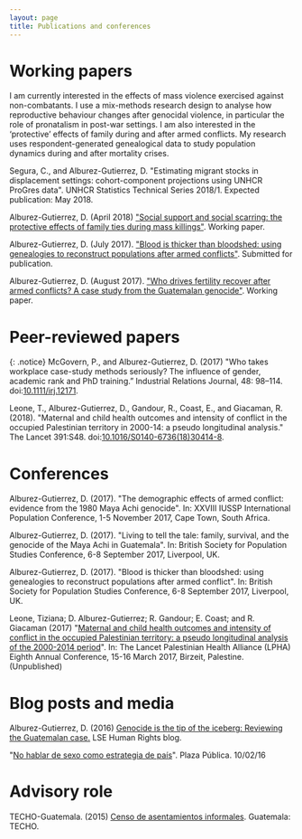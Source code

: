 ```yaml
---
layout: page
title: Publications and conferences
---
```


#  Working papers

I am currently interested in the effects of mass violence exercised against non-combatants. I use a mix-methods research design to analyse how reproductive behaviour changes after genocidal violence, in particular the role of pronatalism in post-war settings. I am also interested in the ‘protective’ effects of family during and after armed conflicts. My research uses respondent-generated genealogical data to study population dynamics during and after mortality crises.

Segura, C., and Alburez-Gutierrez, D. "Estimating migrant stocks in displacement settings: cohort-component projections using UNHCR ProGres data". UNHCR Statistics Technical Series 2018/1. Expected publication: May 2018. 

Alburez-Gutierrez, D. (April 2018) ["Social support and social scarring: the protective effects of family ties during mass killings"](pdf/SUDA18_Alburez.pdf). Working paper.

Alburez-Gutierrez, D. (July 2017). ["Blood is thicker than bloodshed: using genealogies to reconstruct populations after armed conflicts"](pdf/BSPS17_methodology_alburez.pdf). Submitted for publication.

Alburez-Gutierrez, D. (August 2017). ["Who drives fertility recover after armed conflicts? A case study from the Guatemalan genocide"](pdf/IUSSP17_demographic_effects_conflict_alburez.pdf). Working paper.

# Peer-reviewed papers

{: .notice}
McGovern, P., and Alburez-Gutierrez, D. (2017) "Who takes workplace case-study methods seriously? The influence of gender, academic rank and PhD training.”  Industrial Relations Journal, 48: 98–114. doi:[10.1111/irj.12171](http://onlinelibrary.wiley.com/doi/10.1111/irj.12171/full).

Leone, T., Alburez-Gutierrez, D., Gandour, R., Coast, E., and Giacaman, R. (2018). "Maternal and child health outcomes and intensity of conflict in the occupied Palestinian territory in 2000-14: a pseudo longitudinal analysis." The Lancet 391:S48. doi:[10.1016/S0140-6736(18)30414-8](https://doi.org/10.1016/S0140-6736(18)30414-8).

# Conferences

Alburez-Gutierrez, D. (2017). "The demographic effects of armed conflict: evidence from the 1980 Maya Achi genocide". In: XXVIII IUSSP International Population Conference, 1-5 November 2017, Cape Town, South Africa.

Alburez-Gutierrez, D. (2017). "Living to tell the tale: family, survival, and the genocide of the Maya Achi in Guatemala". In: British Society for Population Studies Conference, 6-8 September 2017, Liverpool, UK.

Alburez-Gutierrez, D. (2017). "Blood is thicker than bloodshed: using genealogies to reconstruct populations after armed conflict". In: British Society for Population Studies Conference, 6-8 September 2017, Liverpool, UK. 

Leone, Tiziana; D. Alburez-Gutierrez; R. Gandour; E. Coast; and R. Giacaman (2017) "[Maternal and child health outcomes and intensity of conflict in the occupied Palestinian territory: a pseudo longitudinal analysis of the 2000-2014 period](http://eprints.lse.ac.uk/69993/)". In: The Lancet Palestinian Health Alliance (LPHA) Eighth Annual Conference, 15-16 March 2017, Birzeit, Palestine. (Unpublished) 

# Blog posts and media

Alburez-Gutierrez, D. (2016) [Genocide is the tip of the iceberg: Reviewing the Guatemalan case.](http://blogs.lse.ac.uk/humanrights/2016/02/18/genocide-is-the-tip-of-the-iceberg-reviewing-the-guatemalan-case/) LSE Human Rights blog.

"[No hablar de sexo como estrategia de país](https://www.plazapublica.com.gt/content/no-hablar-de-sexo-como-estrategia-de-pais)". Plaza Pública. 10/02/16

# Advisory role

TECHO-Guatemala. (2015) [Censo de asentamientos informales](https://drive.google.com/file/d/0B1-hHd84EQSOWUd1SE1qeTFUcEk/view?usp=sharing). Guatemala: TECHO.